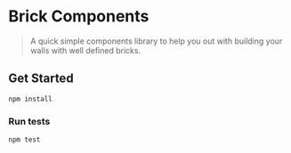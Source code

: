 # Brick Components

> A quick simple components library to help you out with building your walls with well defined bricks.

## Get Started

```
npm install
```

### Run tests

```
npm test
```
